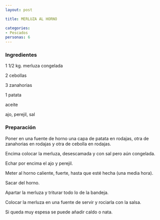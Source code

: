 ```yaml
---
layout: post

title: MERLUZA AL HORNO

categories:
- Pescados
personas: 6 
---
```

<h3>Ingredientes</h3>
1 1/2 kg. merluza congelada

2 cebollas

3 zanahorias

1 patata

aceite

ajo, perejil, sal

<h3>Preparación</h3>
Poner en una fuente de horno una capa de patata en rodajas, otra de zanahorias en rodajas y otra de cebolla en rodajas.

Encima colocar la merluza, desescamada y con sal pero aún congelada.

Echar por encima el ajo y perejil.

Meter al horno caliente, fuerte, hasta que esté hecha (una media hora).

Sacar del horno.

Apartar la merluza y triturar todo lo de la bandeja.

Colocar la merluza en una fuente de servir y rociarla con la salsa.

Si queda muy espesa se puede añadir caldo o nata.

